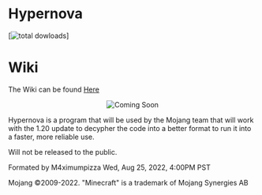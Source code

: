 # Hypernova
[![total dowloads](ComingSoon)]

# Wiki

The Wiki can be found [Here](https://github.com/M4ximumPizza/Hypernova/wiki/Hypernova)

<p align="center">
  <img src="ComingSoon" alt="Coming Soon">
</p>

Hypernova is a program that will be used by the Mojang team that will work with the 1.20 update to decypher the code
into a better format to run it into a faster, more reliable use. 

Will not be released to the public.

Formated by M4ximumpizza Wed, Aug 25, 2022, 4:00PM PST

Mojang ©2009-2022. "Minecraft" is a trademark of Mojang Synergies AB
